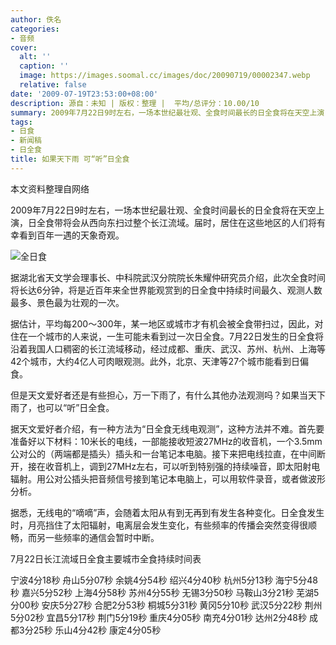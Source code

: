 ```yaml
---
author: 佚名
categories:
- 音频
cover:
  alt: ''
  caption: ''
  image: https://images.soomal.cc/images/doc/20090719/00002347.webp
  relative: false
date: '2009-07-19T23:53:00+08:00'
description: 源自：未知 | 版权：整理 |  平均/总评分：10.00/10
summary: 2009年7月22日9时左右，一场本世纪最壮观、全食时间最长的日全食将在天空上演，日全食带将会从西向东扫过整个长江流域。届时，居住在这些地区的人们将有幸看到百年一遇的天象奇观。但是天文爱好者还是有些担心，万一下雨了，有什么其他办法观测吗？如果当天下雨了，也可以“听”日全食。
tags:
- 日食
- 新闻稿
- 日全食
title: 如果天下雨 可“听”日全食
---
```


本文资料整理自网络



2009年7月22日9时左右，一场本世纪最壮观、全食时间最长的日全食将在天空上演，日全食带将会从西向东扫过整个长江流域。届时，居住在这些地区的人们将有幸看到百年一遇的天象奇观。



![全日食](https://images.soomal.cc/images/doc/20090719/00002347.webp)



据湖北省天文学会理事长、中科院武汉分院院长朱耀仲研究员介绍，此次全食时间将长达6分钟，将是近百年来全世界能观赏到的日全食中持续时间最久、观测人数最多、景色最为壮观的一次。



据估计，平均每200～300年，某一地区或城市才有机会被全食带扫过，因此，对住在一个城市的人来说，一生可能未看到过一次日全食。7月22日发生的日全食将沿着我国人口稠密的长江流域移动，经过成都、重庆、武汉、苏州、杭州、上海等42个城市，大约4亿人可肉眼观测。此外，北京、天津等27个城市能看到日偏食。



但是天文爱好者还是有些担心，万一下雨了，有什么其他办法观测吗？如果当天下雨了，也可以“听”日全食。



据天文爱好者介绍，有一种方法为“日全食无线电观测”，这种方法并不难。首先要准备好以下材料：10米长的电线，一部能接收短波27MHz的收音机，一个3.5mm公对公的（两端都是插头）插头和一台笔记本电脑。接下来把电线拉直，在中间断开，接在收音机上，调到27MHz左右，可以听到特别强的持续噪音，即太阳射电辐射。用公对公插头把音频信号接到笔记本电脑上，可以用软件录音，或者做波形分析。



据悉，无线电的“嘀嘀”声，会随着太阳从有到无再到有发生各种变化。日全食发生时，月亮挡住了太阳辐射，电离层会发生变化，有些频率的传播会突然变得很顺畅，而另一些频率的通信会暂时中断。



7月22日长江流域日全食主要城市全食持续时间表

宁波4分18秒
舟山5分07秒
余姚4分54秒
绍兴4分40秒
杭州5分13秒
海宁5分48秒
嘉兴5分52秒
上海4分58秒
苏州4分55秒
无锡3分50秒
马鞍山3分21秒
芜湖5分00秒
安庆5分27秒
合肥2分53秒
桐城5分31秒
黄冈5分10秒
武汉5分22秒
荆州5分02秒
宜昌5分17秒
荆门5分19秒
重庆4分05秒
南充4分01秒
达州2分48秒
成都3分25秒
乐山4分42秒
康定4分05秒